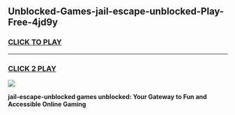 
## Unblocked-Games-jail-escape-unblocked-Play-Free-4jd9y
<h3>
<a href="https://premium76.site?title=jail-escape-unblocked&ref=19M">CLICK TO PLAY</a></h3>
<hr>

<h3>
<a href="https://premium76.site?title=jail-escape-unblocked&ref=19M">CLICK 2 PLAY</a>
  
</h3>

<a href="https://premium76.site?title=jail-escape-unblocked&ref=19M"><img src="https://clearcache.store/games.png"></a>


**jail-escape-unblocked games unblocked: Your Gateway to Fun and Accessible Online Gaming**
